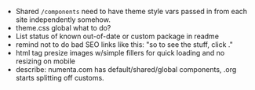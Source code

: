 - Shared `/components` need to have theme style vars passed in from each site
  independently somehow.
- theme.css global what to do?
- List status of known out-of-date or custom package in readme
- remind not to do bad SEO links like this: "so to see the stuff, click <here>."
- html tag presize images w/simple fillers for quick loading and
  no resizing on mobile
- describe: numenta.com has default/shared/global components, .org starts
  splitting off customs.
